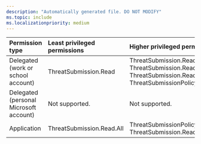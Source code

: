 ```yaml
---
description: "Automatically generated file. DO NOT MODIFY"
ms.topic: include
ms.localizationpriority: medium
---
```


|Permission type|Least privileged permissions|Higher privileged permissions|
|:---|:---|:---|
|Delegated (work or school account)|ThreatSubmission.Read|ThreatSubmission.Read.All, ThreatSubmission.ReadWrite, ThreatSubmission.ReadWrite.All, ThreatSubmissionPolicy.ReadWrite.All|
|Delegated (personal Microsoft account)|Not supported.|Not supported.|
|Application|ThreatSubmission.Read.All|ThreatSubmissionPolicy.ReadWrite.All, ThreatSubmission.ReadWrite.All|

